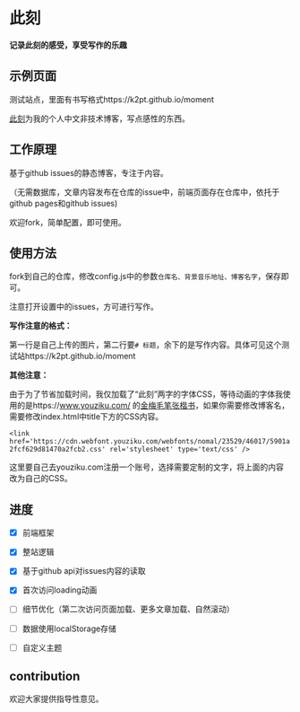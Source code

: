 # 此刻

**记录此刻的感受，享受写作的乐趣**



## 示例页面

测试站点，里面有书写格式https://k2pt.github.io/moment

[此刻](https://html50.github.io/moment)为我的个人中文非技术博客，写点感性的东西。



## 工作原理

基于github issues的静态博客，专注于内容。

（无需数据库，文章内容发布在仓库的issue中，前端页面存在仓库中，依托于github pages和github issues)

欢迎fork，简单配置，即可使用。



## 使用方法

fork到自己的仓库，修改config.js中的参数`仓库名、背景音乐地址、博客名字`，保存即可。

注意打开设置中的issues，方可进行写作。



**写作注意的格式：**

第一行是自己上传的图片，第二行要`# 标题`，余下的是写作内容。具体可见这个测试站https://k2pt.github.io/moment



**其他注意：**

由于为了节省加载时间，我仅加载了“此刻”两字的字体CSS，等待动画的字体我使用的是https://www.youziku.com/ 的[金梅毛笔张楷书](https://www.youziku.com/fontdetail/index/46017)，如果你需要修改博客名，需要修改index.html中title下方的CSS内容。

`<link href='https://cdn.webfont.youziku.com/webfonts/nomal/23529/46017/5901a2fcf629d81470a2fcb2.css' rel='stylesheet' type='text/css' />`

这里要自己去youziku.com注册一个账号，选择需要定制的文字，将上面的内容改为自己的CSS。



## 进度


- [x] 前端框架
- [x] 整站逻辑
- [x] 基于github api对issues内容的读取
- [x] 首次访问loading动画
- [ ] 细节优化（第二次访问页面加载、更多文章加载、自然滚动）
- [ ] 数据使用localStorage存储
- [ ] 自定义主题




## contribution

欢迎大家提供指导性意见。



